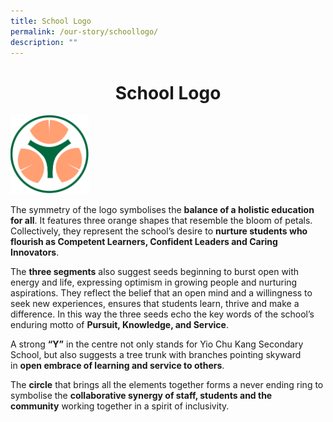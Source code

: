 ```yaml
---
title: School Logo
permalink: /our-story/schoollogo/
description: ""
---
```

# <center>School Logo
<img style="width:25%" src="/images/YCKSS-School-Logo.png">

The symmetry of the logo symbolises the **balance of a holistic education for all**. It features three orange shapes that resemble the bloom of petals. Collectively, they represent the school’s desire to **nurture students who flourish as Competent Learners, Confident Leaders and Caring Innovators**.  
  
The **three segments** also suggest seeds beginning to burst open with energy and life, expressing optimism in growing people and nurturing aspirations. They reflect the belief that an open mind and a willingness to seek new experiences, ensures that students learn, thrive and make a difference. In this way the three seeds echo the key words of the school’s enduring motto of **Pursuit, Knowledge, and Service**.  
  
A strong **“Y”** in the centre not only stands for Yio Chu Kang Secondary School, but also suggests a tree trunk with branches pointing skyward in **open embrace of learning and service to others**.  
  
The **circle** that brings all the elements together forms a never ending ring to symbolise the **collaborative synergy of staff, students and the community** working together in a spirit of inclusivity.